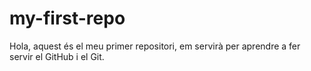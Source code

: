 # my-first-repo

Hola, aquest és el meu primer repositori, em servirà per aprendre a fer servir el GitHub i el Git.
